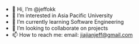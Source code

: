 - 👋 Hi, I’m @jeffokk
- 👀 I’m interested in Asia Pacific University
- 🌱 I’m currently learning Software Engineering
- 💞️ I’m looking to collaborate on projects
- 📫 How to reach me: email: 
jiajianjeff@gmail.com

<!---
jeffokk/jeffokk is a ✨ special ✨ repository because its `README.md` (this file) appears on your GitHub profile.
You can click the Preview link to take a look at your changes.
--->
